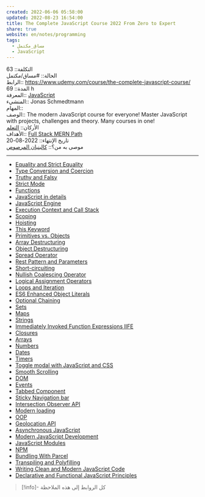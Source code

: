 ```yaml
---  
created: 2022-06-06 05:58:00  
updated: 2022-08-23 16:54:00  
title: The Complete JavaScript Course 2022 From Zero to Expert  
share: true  
website: en/notes/programming  
tags:  
  - مساق_مكتمل  
  - JavaScript  
---  
```

  
  
  
التكلفة:: 63  
الحالة:: #مساق/مكتمل  
الرابط:: <https://www.udemy.com/course/the-complete-javascript-course/>  
المدة:: 69 h  
المعرفة:: [JavaScript](JavaScript.md)  
المنشيء:: Jonas Schmedtmann  
المهام::  
الوصف:: The modern JavaScript course for everyone! Master JavaScript with projects, challenges and theory. Many courses in one!  
اﻷركان:: [التعلم](%D8%A7%D9%84%D8%AA%D8%B9%D9%84%D9%85.md)  
اﻷهداف:: [Full Stack MERN Path](Full%20Stack%20MERN%20Path.md)  
تاريخ اﻹنتهاء:: 2022-08-20  
موصى به من؟:: [كالبنيان المرصوص](%D9%83%D8%A7%D9%84%D8%A8%D9%86%D9%8A%D8%A7%D9%86%20%D8%A7%D9%84%D9%85%D8%B1%D8%B5%D9%88%D8%B5.md)  
  
---  
  
- [Equality and Strict Equality](JavaScript%20Equality%20and%20Strict%20Equality.md)  
- [Type Conversion and Coercion](JavaScript%20Type%20Conversion%20and%20Coercion.md)  
- [Truthy and Falsy](JavaScript%20Truthy%20and%20Falsy.md)  
- [Strict Mode](JavaScript%20Strict%20Mode.md)  
- [Functions](JavaScript%20Functions.md)  
- [JavaScript in details](JavaScript%20in%20depths.md)  
- [JavaScript Engine](JavaScript%20Engine.md)  
- [Execution Context and Call Stack](JavaScript%20Execution%20Context%20and%20Call%20Stack.md)  
- [Scoping](JavaScript%20Scoping.md)  
- [Hoisting](JavaScript%20Hoisting.md)  
- [This Keyword](JavaScript%20This%20Keyword.md)  
- [Primitives vs. Objects](JavaScript%20Primitives%20vs%20Objects%20-%20Primitive%20vs%20Reference%20Types.md)  
- [Array Destructuring](JavaScript%20Array%20Destructuring.md)  
- [Object Destructuring](JavaScript%20Object%20Destructuring.md)  
- [Spread Operator](JavaScript%20Spread%20Operator.md)  
- [Rest Pattern and Parameters](JavaScript%20Rest%20Pattern%20and%20Parameters.md)  
- [Short-circuiting](JavaScript%20Shortcircuiting.md)  
- [Nullish Coalescing Operator](JavaScript%20Nullish%20Coalescing%20Operator.md)  
- [Logical Assignment Operators](JavaScript%20Logical%20Assignment%20Operators.md)  
- [Loops and Iteration](JavaScript%20Loops%20and%20Iteration.md)  
- [ES6 Enhanced Object Literals](JavaScript%20ES6%20Enhanced%20Object%20Literals.md)  
- [Optional Chaining](JavaScript%20Optional%20Chaining.md)  
- [Sets](JavaScript%20Sets.md)  
- [Maps](JavaScript%20Maps.md)  
- [Strings](JavaScript%20Strings.md)  
- [Immediately Invoked Function Expressions IIFE](JavaScript%20Immediately%20Invoked%20Function%20Expressions%20IIFE.md)  
- [Closures](JavaScript%20Closures.md)  
- [Arrays](JavaScript%20Arrays.md)  
- [Numbers](JavaScript%20Numbers.md)  
- [Dates](JavaScript%20Dates.md)  
- [Timers](JavaScript%20Timers.md)  
- [Toggle modal with JavaScript and CSS](Toggle%20modal%20with%20JavaScript%20and%20CSS.md)  
- [Smooth Scrolling](JavaScript%20Smooth%20Scrolling.md)  
- [DOM](JavaScript%20DOM.md)  
- [Events](JavaScript%20Events.md)  
- [Tabbed Component](JavaScript%20Tabbed%20Component.md)  
- [Sticky Navigation bar](JavaScript%20Sticky%20Navigation%20bar.md)  
- [Intersection Observer API](JavaScript%20Intersection%20Observer%20API.md)  
- [Modern loading](JavaScript%20Modern%20loading.md)  
- [OOP](JavaScript%20OOP.md)  
- [Geolocation API](JavaScript%20Geolocation%20API.md)  
- [Asynchronous JavaScript](JavaScript%20Asynchronous.md)  
- [Modern JavaScript Development](JavaScript%20Modern%20Development.md)  
- [JavaScript Modules](JavaScript%20Modules.md)  
- [NPM](JavaScript%20NPM.md)  
- [Bundling With Parcel](JavaScript%20Bundling%20With%20Parcel.md)  
- [Transpiling and Polyfilling](JavaScript%20Transpiling%20and%20Polyfilling.md)  
- [Writing Clean and Modern JavaScript Code](JavaScript%20Writing%20Clean%20and%20Modern%20Code.md)  
- [Declarative and Functional JavaScript Principles](JavaScript%20Declarative%20and%20Functional%20Principles.md)  
  
> [!info]- كل الروابط إلى هذه الملاحظة  
>   
